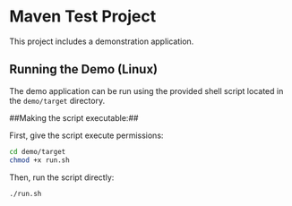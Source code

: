 # Maven Test Project

This project includes a demonstration application.

## Running the Demo (Linux)

The demo application can be run using the provided shell script located in the `demo/target` directory.

##Making the script executable:##

First, give the script execute permissions:
```bash
cd demo/target
chmod +x run.sh
```

Then, run the script directly:
```bash
./run.sh
```
